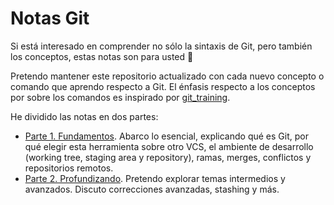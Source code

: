 # Notas Git

Si está interesado en comprender no sólo la sintaxis de Git, pero también los conceptos, estas notas son para usted 🤟

Pretendo mantener este repositorio actualizado con cada nuevo concepto o comando que aprendo respecto a Git. El énfasis respecto a los conceptos por sobre los comandos es inspirado por [git_training](https://github.com/UnseenWizzard/git_training).

He dividido las notas en dos partes:

- [Parte 1. Fundamentos](/Parte1_Fundamentos.md). Abarco lo esencial, explicando qué es Git, por qué elegir esta herramienta sobre otro VCS, el ambiente de desarrollo (working tree, staging area y repository), ramas, merges, conflictos y repositorios remotos.
- [Parte 2. Profundizando](/Parte2_Profundizando.md). Pretendo explorar temas intermedios y avanzados. Discuto correcciones avanzadas, stashing y más.
